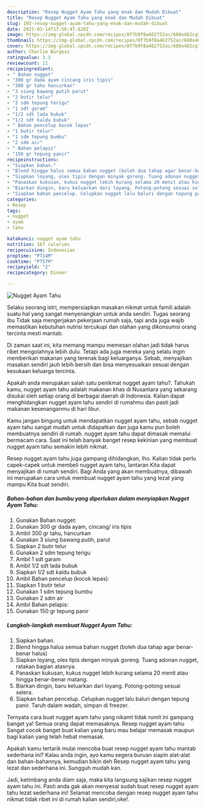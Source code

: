 ```yaml
---
description: "Resep Nugget Ayam Tahu yang enak dan Mudah Dibuat"
title: "Resep Nugget Ayam Tahu yang enak dan Mudah Dibuat"
slug: 103-resep-nugget-ayam-tahu-yang-enak-dan-mudah-dibuat
date: 2021-03-14T17:56:47.620Z
image: https://img-global.cpcdn.com/recipes/0f7b9f8a462752ac/680x482cq70/nugget-ayam-tahu-foto-resep-utama.jpg
thumbnail: https://img-global.cpcdn.com/recipes/0f7b9f8a462752ac/680x482cq70/nugget-ayam-tahu-foto-resep-utama.jpg
cover: https://img-global.cpcdn.com/recipes/0f7b9f8a462752ac/680x482cq70/nugget-ayam-tahu-foto-resep-utama.jpg
author: Charlie Burgess
ratingvalue: 3.3
reviewcount: 11
recipeingredient:
- " Bahan nugget"
- "300 gr dada ayam cincang iris tipis"
- "300 gr tahu hancurkan"
- "3 siung bawang putih parut"
- "2 butir telur"
- "2 sdm tepung terigu"
- "1 sdt garam"
- "1/2 sdt lada bubuk"
- "1/2 sdt kaldu bubuk"
- " Bahan pencelup kocok lepas"
- "1 butir telur"
- "1 sdm tepung bumbu"
- "2 sdm air"
- " Bahan pelapis"
- "150 gr tepung panir"
recipeinstructions:
- "Siapkan bahan."
- "Blend hingga halus semua bahan nugget (boleh dua tahap agar benar-benar halus)"
- "Siapkan loyang, oles tipis dengan minyak goreng. Tuang adonan nugget, ratakan bagian atasnya."
- "Panaskan kukusan, kukus nugget lebih kurang selama 20 menit atau hingga benar-benar matang."
- "Biarkan dingin, baru keluarkan dari loyang. Potong-potong sesuai selera."
- "Siapkan bahan pencelup. Celupkan nugget lalu baluri dengan tepung panir. Taruh dalam wadah, simpan di freezer."
categories:
- Resep
tags:
- nugget
- ayam
- tahu

katakunci: nugget ayam tahu 
nutrition: 167 calories
recipecuisine: Indonesian
preptime: "PT14M"
cooktime: "PT57M"
recipeyield: "2"
recipecategory: Dinner

---
```



![Nugget Ayam Tahu](https://img-global.cpcdn.com/recipes/0f7b9f8a462752ac/680x482cq70/nugget-ayam-tahu-foto-resep-utama.jpg)

Selaku seorang istri, mempersiapkan masakan nikmat untuk famili adalah suatu hal yang sangat menyenangkan untuk anda sendiri. Tugas seorang ibu Tidak saja mengerjakan pekerjaan rumah saja, tapi anda juga wajib memastikan kebutuhan nutrisi tercukupi dan olahan yang dikonsumsi orang tercinta mesti mantab.

Di zaman  saat ini, kita memang mampu memesan olahan jadi tidak harus ribet mengolahnya lebih dulu. Tetapi ada juga mereka yang selalu ingin memberikan makanan yang terenak bagi keluarganya. Sebab, menyajikan masakan sendiri jauh lebih bersih dan bisa menyesuaikan sesuai dengan kesukaan keluarga tercinta. 



Apakah anda merupakan salah satu penikmat nugget ayam tahu?. Tahukah kamu, nugget ayam tahu adalah makanan khas di Nusantara yang sekarang disukai oleh setiap orang di berbagai daerah di Indonesia. Kalian dapat menghidangkan nugget ayam tahu sendiri di rumahmu dan pasti jadi makanan kesenanganmu di hari libur.

Kamu jangan bingung untuk mendapatkan nugget ayam tahu, sebab nugget ayam tahu sangat mudah untuk didapatkan dan juga kamu pun boleh membuatnya sendiri di rumah. nugget ayam tahu dapat dimasak memalui bermacam cara. Saat ini telah banyak banget resep kekinian yang membuat nugget ayam tahu semakin lebih nikmat.

Resep nugget ayam tahu juga gampang dihidangkan, lho. Kalian tidak perlu capek-capek untuk membeli nugget ayam tahu, lantaran Kita dapat menyajikan di rumah sendiri. Bagi Anda yang akan membuatnya, dibawah ini merupakan cara untuk membuat nugget ayam tahu yang lezat yang mampu Kita buat sendiri.

<!--inarticleads1-->

##### Bahan-bahan dan bumbu yang diperlukan dalam menyiapkan Nugget Ayam Tahu:

1. Gunakan  Bahan nugget:
1. Gunakan 300 gr dada ayam, cincang/ iris tipis
1. Ambil 300 gr tahu, hancurkan
1. Gunakan 3 siung bawang putih, parut
1. Siapkan 2 butir telur
1. Gunakan 2 sdm tepung terigu
1. Ambil 1 sdt garam
1. Ambil 1/2 sdt lada bubuk
1. Siapkan 1/2 sdt kaldu bubuk
1. Ambil  Bahan pencelup (kocok lepas):
1. Siapkan 1 butir telur
1. Gunakan 1 sdm tepung bumbu
1. Gunakan 2 sdm air
1. Ambil  Bahan pelapis:
1. Gunakan 150 gr tepung panir




<!--inarticleads2-->

##### Langkah-langkah membuat Nugget Ayam Tahu:

1. Siapkan bahan.
1. Blend hingga halus semua bahan nugget (boleh dua tahap agar benar-benar halus)
1. Siapkan loyang, oles tipis dengan minyak goreng. Tuang adonan nugget, ratakan bagian atasnya.
1. Panaskan kukusan, kukus nugget lebih kurang selama 20 menit atau hingga benar-benar matang.
1. Biarkan dingin, baru keluarkan dari loyang. Potong-potong sesuai selera.
1. Siapkan bahan pencelup. Celupkan nugget lalu baluri dengan tepung panir. Taruh dalam wadah, simpan di freezer.




Ternyata cara buat nugget ayam tahu yang nikamt tidak rumit ini gampang banget ya! Semua orang dapat memasaknya. Resep nugget ayam tahu Sangat cocok banget buat kalian yang baru mau belajar memasak maupun bagi kalian yang telah hebat memasak.

Apakah kamu tertarik mulai mencoba buat resep nugget ayam tahu mantab sederhana ini? Kalau anda ingin, ayo kamu segera buruan siapin alat-alat dan bahan-bahannya, kemudian bikin deh Resep nugget ayam tahu yang lezat dan sederhana ini. Sungguh mudah kan. 

Jadi, ketimbang anda diam saja, maka kita langsung sajikan resep nugget ayam tahu ini. Pasti anda gak akan menyesal sudah buat resep nugget ayam tahu lezat sederhana ini! Selamat mencoba dengan resep nugget ayam tahu nikmat tidak ribet ini di rumah kalian sendiri,oke!.

